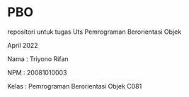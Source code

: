 # PBO
<p>repositori untuk tugas Uts Pemrograman Berorientasi Objek</p>
April 2022
<p></p>
<p>Nama : Triyono Rifan</p>
<p>NPM : 20081010003</p>
<p>Kelas : Pemrograman Berorientasi Objek C081</p>
